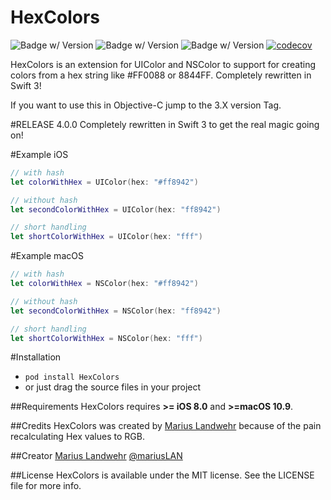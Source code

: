 HexColors
=========================
![Badge w/ Version](https://cocoapod-badges.herokuapp.com/v/HexColors/badge.png)
![Badge w/ Version](https://cocoapod-badges.herokuapp.com/p/HexColors/badge.png)
![Badge w/ Version](https://travis-ci.org/mRs-/HexColors.svg)
[![codecov](https://codecov.io/gh/mRs-/HexColors/branch/master/graph/badge.svg)](https://codecov.io/gh/mRs-/HexColors)

HexColors is an extension for UIColor and NSColor to support for creating colors from a hex string like #FF0088 or 8844FF. Completely rewritten in Swift 3!

If you want to use this in Objective-C jump to the 3.X version Tag.

#RELEASE 4.0.0
Completely rewritten in Swift 3 to get the real magic going on!

#Example iOS
``` swift
// with hash
let colorWithHex = UIColor(hex: "#ff8942")

// without hash
let secondColorWithHex = UIColor(hex: "ff8942")

// short handling
let shortColorWithHex = UIColor(hex: "fff")
```

#Example macOS
``` swift
// with hash
let colorWithHex = NSColor(hex: "#ff8942")

// without hash
let secondColorWithHex = NSColor(hex: "ff8942")

// short handling
let shortColorWithHex = NSColor(hex: "fff")
```

#Installation
* `pod install HexColors`
* or just drag the source files in your project

##Requirements
HexColors requires **>= iOS 8.0** and **>=macOS 10.9**.

##Credits
HexColors was created by [Marius Landwehr](https://github.com/mRs-) because of the pain recalculating Hex values to RGB.

##Creator
[Marius Landwehr](https://github.com/mRs-) [@mariusLAN](https://twitter.com/mariusLAN)

##License
HexColors is available under the MIT license. See the LICENSE file for more info.
